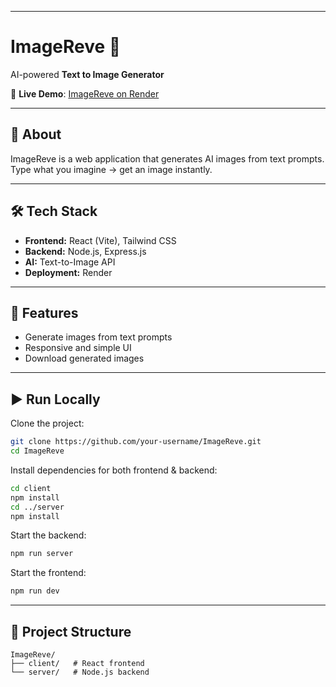 
---

# ImageReve 🎨

AI-powered **Text to Image Generator**

🔗 **Live Demo**: [ImageReve on Render](https://imagereve.onrender.com/)

---

## 🚀 About

ImageReve is a web application that generates AI images from text prompts.
Type what you imagine → get an image instantly.

---

## 🛠️ Tech Stack

* **Frontend:** React (Vite), Tailwind CSS
* **Backend:** Node.js, Express.js
* **AI:** Text-to-Image API
* **Deployment:** Render

---

## 📸 Features

* Generate images from text prompts
* Responsive and simple UI
* Download generated images

---

## ▶️ Run Locally

Clone the project:

```bash
git clone https://github.com/your-username/ImageReve.git
cd ImageReve
```

Install dependencies for both frontend & backend:

```bash
cd client
npm install
cd ../server
npm install
```

Start the backend:

```bash
npm run server
```

Start the frontend:

```bash
npm run dev
```

---

## 📌 Project Structure

```
ImageReve/
├── client/   # React frontend
└── server/   # Node.js backend
```
